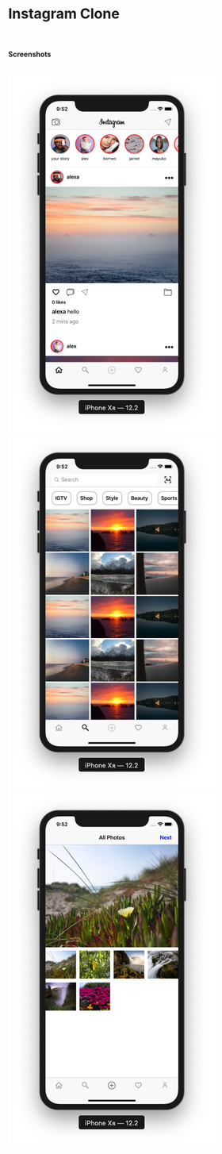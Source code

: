 # Instagram Clone
<br>
<h4>Screenshots</h4>
<br>
<img src="https://raw.githubusercontent.com/erthru/Instagram-Clone/master/ss1.png" width="418px" height="718px" >
<br>
<img src="https://raw.githubusercontent.com/erthru/Instagram-Clone/master/ss2.png" width="418px" height="718px" >
<br>
<img src="https://raw.githubusercontent.com/erthru/Instagram-Clone/master/ss3.png" width="418px" height="718px" > 
<br>
